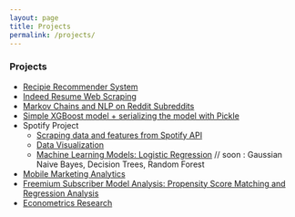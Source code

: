 ```yaml
---
layout: page
title: Projects
permalink: /projects/
---
```


### Projects


* [Recipie Recommender System](/projects/recommender_system.html)
* [Indeed Resume Web Scraping](/projects/indeed_resume_scrape.html)
* [Markov Chains and NLP on Reddit Subreddits](/projects/reddit_markov_chain.html)
* [Simple XGBoost model + serializing the model with Pickle](/projects/XGBoost-ex.html)
* Spotify Project
  - [Scraping data and features from Spotify API](/projects/spotify-scrape.html)
  - [Data Visualization](/projects/spotify_datavis.html)
  - [Machine Learning Models: Logistic Regression](/projects/spotify_models.html) // soon : Gaussian Naive Bayes, Decision Trees, Random Forest
* [Mobile Marketing Analytics](/projects/Mobile_Analytics.html)
* [Freemium Subscriber Model Analysis: Propensity Score Matching and Regression Analysis](/projects/prop_score.html)
* [Econometrics Research](https://github.com/alicjawil/Econometrics-Research/blob/master/Alcohol%20Allowance%20and%20Accident%20Rates.pdf)






